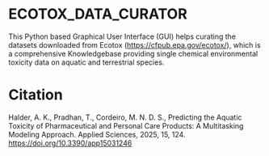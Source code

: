 # ECOTOX_DATA_CURATOR
This Python based Graphical User Interface (GUI) helps curating the datasets downloaded from Ecotox (https://cfpub.epa.gov/ecotox/), which is a comprehensive Knowledgebase providing single chemical environmental toxicity data on aquatic and terrestrial species.

# Citation
Halder, A. K., Pradhan, T., Cordeiro, M. N. D. S., Predicting the Aquatic Toxicity of Pharmaceutical and Personal Care Products: A Multitasking Modeling Approach. Applied Sciences, 2025, 15, 124. https://doi.org/10.3390/app15031246

